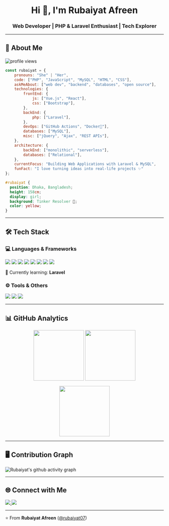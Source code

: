 <!-- Profile Header -->
<h1 align="center">Hi 👋, I'm Rubaiyat Afreen</h1>
<h3 align="center">Web Developer | PHP & Laravel Enthusiast | Tech Explorer</h3>

<!--<p align="center">
  <img src="https://readme-typing-svg.herokuapp.com?size=22&center=true&vCenter=true&width=600&height=45&lines=Web+Developer+from+Bangladesh;Passionate+about+Laravel+%7C+PHP+%7C+MySQL;Always+learning+new+technologies+🚀" />
</p> -->

---

## 🌟 About Me  <p align="right">
  <img src="https://komarev.com/ghpvc/?username=rubaiyat07&style=for-the-badge&color=blue" alt="profile views"/>
</p>

```javascript
const rubaiyat = {
    pronouns: "She" | "Her",
    code: ["PHP", "JavaScript", "MySQL", "HTML", "CSS"],
    askMeAbout: ["web dev", "backend", "databases", "open source"],
    technologies: {
        frontEnd: {
            js: ["Vue.js", "React"],
            css: ["Bootstrap"],
        },
        backEnd: {
            php: ["Laravel"],
        },
        devOps: ["GitHub Actions", "Docker🐳"],
        databases: ["MySQL"],
        misc: ["jQuery", "Ajax", "REST APIs"],
    },
    architecture: {
        backEnd: ["monolithic", "serverless"],
        databases: ["Relational"],
    },
    currentFocus: "Building Web Applications with Laravel & MySQL",
    funFact: "I love turning ideas into real-life projects ✨"
};
````

```css
#rubaiyat {
  position: Dhaka, Bangladesh; 
  height: 158cm; 
  display: girl; 
  background: Tinker Resolver 🔨; 
  color: yellow;
}
```

---

## 🛠️ Tech Stack

### 💻 Languages & Frameworks

<p align="left">
  <img src="https://img.shields.io/badge/HTML5-E34F26?style=for-the-badge&logo=html5&logoColor=white"/>
  <img src="https://img.shields.io/badge/CSS3-1572B6?style=for-the-badge&logo=css3&logoColor=white"/>
  <img src="https://img.shields.io/badge/Bootstrap-563D7C?style=for-the-badge&logo=bootstrap&logoColor=white"/>
  <img src="https://img.shields.io/badge/JavaScript-323330?style=for-the-badge&logo=javascript&logoColor=F7DF1E"/>
  <img src="https://img.shields.io/badge/jQuery-0769AD?style=for-the-badge&logo=jquery&logoColor=white"/>
  <img src="https://img.shields.io/badge/PHP-777BB4?style=for-the-badge&logo=php&logoColor=white"/>
  <img src="https://img.shields.io/badge/React-61DAFB?style=for-the-badge&logo=react&logoColor=white"/>
  <img src="https://img.shields.io/badge/Laravel-FF2D20?style=for-the-badge&logo=laravel&logoColor=white"/>
</p>

<p>🌱 Currently learning: <b>Laravel</b></p>

### ⚙️ Tools & Others

<p align="left">
  <img src="https://img.shields.io/badge/Git-F05032?style=for-the-badge&logo=git&logoColor=white"/>
  <img src="https://img.shields.io/badge/GitHub-181717?style=for-the-badge&logo=github&logoColor=white"/>
  <img src="https://img.shields.io/badge/VSCode-0078d7?style=for-the-badge&logo=visual-studio-code&logoColor=white"/>
</p>

---

## 📊 GitHub Analytics

<p align="center">
  <img src="https://github-readme-stats.vercel.app/api?username=rubaiyat07&show_icons=true&theme=tokyonight" height="160" />
  <img src="https://github-readme-streak-stats.herokuapp.com/?user=rubaiyat07&theme=tokyonight" height="160" />
</p>

<p align="center">
  <img src="https://github-readme-stats.vercel.app/api/top-langs/?username=rubaiyat07&layout=compact&theme=tokyonight" height="160"/>
</p>

---

## 🖥️ Contribution Graph

![Rubaiyat's github activity graph](https://github-readme-activity-graph.vercel.app/graph?username=rubaiyat07\&theme=tokyo-night)

---

## 🌐 Connect with Me

<p align="left">
  <a href="https://linkedin.com/in/rubaiyat07" target="_blank">
    <img src="https://img.shields.io/badge/LinkedIn-0A66C2?style=for-the-badge&logo=linkedin&logoColor=white"/>
  </a>
  <a href="https://your-portfolio-link.com" target="_blank">
    <img src="https://img.shields.io/badge/Portfolio-FF7139?style=for-the-badge&logo=firefox&logoColor=white"/>
  </a>
</p>

---

⭐️ From **Rubaiyat Afreen** ([@rubaiyat07](https://github.com/rubaiyat07))
